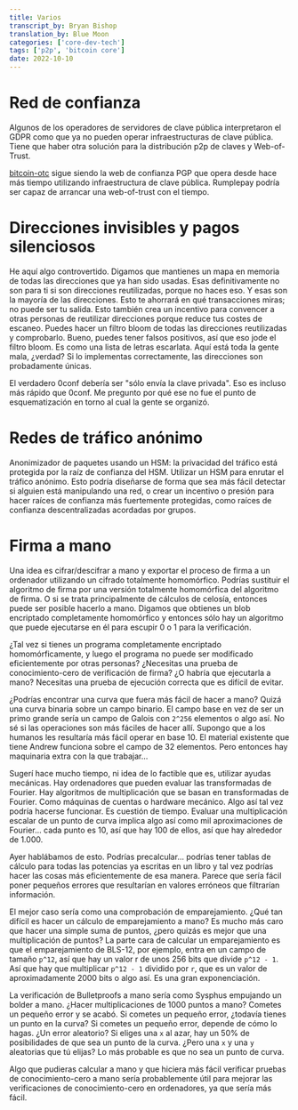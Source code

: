```yaml
---
title: Varios 
transcript_by: Bryan Bishop
translation_by: Blue Moon
categories: ['core-dev-tech']
tags: ['p2p', 'bitcoin core']
date: 2022-10-10
---
```


# Red de confianza

Algunos de los operadores de servidores de clave pública interpretaron el GDPR como que ya no pueden operar infraestructuras de clave pública. Tiene que haber otra solución para la distribución p2p de claves y Web-of-Trust.

[bitcoin-otc](https://bitcoin-otc.com/) sigue siendo la web de confianza PGP que opera desde hace más tiempo utilizando infraestructura de clave pública. Rumplepay podría ser capaz de arrancar una web-of-trust con el tiempo.

# Direcciones invisibles y pagos silenciosos

He aquí algo controvertido. Digamos que mantienes un mapa en memoria de todas las direcciones que ya han sido usadas. Esas definitivamente no son para ti si son direcciones reutilizadas, porque no haces eso. Y esas son la mayoría de las direcciones. Esto te ahorrará en qué transacciones miras; no puede ser tu salida. Esto también crea un incentivo para convencer a otras personas de reutilizar direcciones porque reduce tus costes de escaneo. Puedes hacer un filtro bloom de todas las direcciones reutilizadas y comprobarlo. Bueno, puedes tener falsos positivos, así que eso jode el filtro bloom. Es como una lista de letras escarlata. Aquí está toda la gente mala, ¿verdad? Si lo implementas correctamente, las direcciones son probadamente únicas.

El verdadero 0conf debería ser "sólo envía la clave privada". Eso es incluso más rápido que 0conf. Me pregunto por qué ese no fue el punto de esquematización en torno al cual la gente se organizó.

# Redes de tráfico anónimo

Anonimizador de paquetes usando un HSM: la privacidad del tráfico está protegida por la raíz de confianza del HSM. Utilizar un HSM para enrutar el tráfico anónimo. Esto podría diseñarse de forma que sea más fácil detectar si alguien está manipulando una red, o crear un incentivo o presión para hacer raíces de confianza más fuertemente protegidas, como raíces de confianza descentralizadas acordadas por grupos.

# Firma a mano

Una idea es cifrar/descifrar a mano y exportar el proceso de firma a un ordenador utilizando un cifrado totalmente homomórfico. Podrías sustituir el algoritmo de firma por una versión totalmente homomórfica del algoritmo de firma. O si se trata principalmente de cálculos de celosía, entonces puede ser posible hacerlo a mano. Digamos que obtienes un blob encriptado completamente homomórfico y entonces sólo hay un algoritmo que puede ejecutarse en él para escupir 0 o 1 para la verificación.

¿Tal vez si tienes un programa completamente encriptado homomórficamente, y luego el programa no puede ser modificado eficientemente por otras personas? ¿Necesitas una prueba de conocimiento-cero de verificación de firma? ¿O habría que ejecutarla a mano? Necesitas una prueba de ejecución correcta que es difícil de evitar.

¿Podrías encontrar una curva que fuera más fácil de hacer a mano? Quizá una curva binaria sobre un campo binario. El campo base en vez de ser un primo grande sería un campo de Galois con `2^256` elementos o algo así. No sé si las operaciones son más fáciles de hacer allí. Supongo que a los humanos les resultaría más fácil operar en base 10. El material existente que tiene Andrew funciona sobre el campo de 32 elementos. Pero entonces hay maquinaria extra con la que trabajar...

Sugerí hace mucho tiempo, ni idea de lo factible que es, utilizar ayudas mecánicas. Hay ordenadores que pueden evaluar las transformadas de Fourier. Hay algoritmos de multiplicación que se basan en transformadas de Fourier. Como máquinas de cuentas o hardware mecánico. Algo así tal vez podría hacerse funcionar. Es cuestión de tiempo. Evaluar una multiplicación escalar de un punto de curva implica algo así como mil aproximaciones de Fourier... cada punto es 10, así que hay 100 de ellos, así que hay alrededor de 1.000.

Ayer hablábamos de esto. Podrías precalcular... podrías tener tablas de cálculo para todas las potencias ya escritas en un libro y tal vez podrías hacer las cosas más eficientemente de esa manera. Parece que sería fácil poner pequeños errores que resultarían en valores erróneos que filtrarían información.

El mejor caso sería como una comprobación de emparejamiento. ¿Qué tan difícil es hacer un cálculo de emparejamiento a mano? Es mucho más caro que hacer una simple suma de puntos, ¿pero quizás es mejor que una multiplicación de puntos? La parte cara de calcular un emparejamiento es que el emparejamiento de BLS-12, por ejemplo, entra en un campo de tamaño `p^12`, así que hay un valor r de unos 256 bits que divide `p^12 - 1`. Así que hay que multiplicar `p^12 - 1` dividido por `r`, que es un valor de aproximadamente 2000 bits o algo así. Es una gran exponenciación.

La verificación de Bulletproofs a mano sería como Sysphus empujando un bolder a mano. ¿Hacer multiplicaciones de 1000 puntos a mano? Cometes un pequeño error y se acabó. Si cometes un pequeño error, ¿todavía tienes un punto en la curva? Si cometes un pequeño error, depende de cómo lo hagas. ¿Un error aleatorio? Si eliges una `x` al azar, hay un 50% de posibilidades de que sea un punto de la curva. ¿Pero una `x` y una `y` aleatorias que tú elijas? Lo más probable es que no sea un punto de curva.

Algo que pudieras calcular a mano y que hiciera más fácil verificar pruebas de conocimiento-cero a mano sería probablemente útil para mejorar las verificaciones de conocimiento-cero en ordenadores, ya que sería más fácil.
